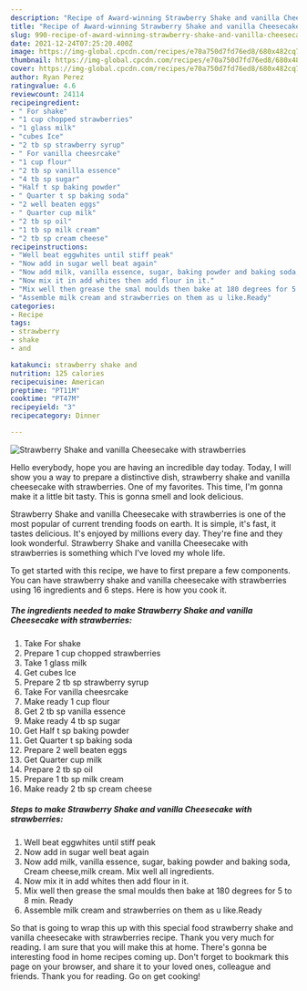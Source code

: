 ```yaml
---
description: "Recipe of Award-winning Strawberry Shake and vanilla Cheesecake with strawberries"
title: "Recipe of Award-winning Strawberry Shake and vanilla Cheesecake with strawberries"
slug: 990-recipe-of-award-winning-strawberry-shake-and-vanilla-cheesecake-with-strawberries
date: 2021-12-24T07:25:20.400Z
image: https://img-global.cpcdn.com/recipes/e70a750d7fd76ed8/680x482cq70/strawberry-shake-and-vanilla-cheesecake-with-strawberries-recipe-main-photo.jpg
thumbnail: https://img-global.cpcdn.com/recipes/e70a750d7fd76ed8/680x482cq70/strawberry-shake-and-vanilla-cheesecake-with-strawberries-recipe-main-photo.jpg
cover: https://img-global.cpcdn.com/recipes/e70a750d7fd76ed8/680x482cq70/strawberry-shake-and-vanilla-cheesecake-with-strawberries-recipe-main-photo.jpg
author: Ryan Perez
ratingvalue: 4.6
reviewcount: 24114
recipeingredient:
- " For shake"
- "1 cup chopped strawberries"
- "1 glass milk"
- "cubes Ice"
- "2 tb sp strawberry syrup"
- " For vanilla cheesrcake"
- "1 cup flour"
- "2 tb sp vanilla essence"
- "4 tb sp sugar"
- "Half t sp baking powder"
- " Quarter t sp baking soda"
- "2 well beaten eggs"
- " Quarter cup milk"
- "2 tb sp oil"
- "1 tb sp milk cream"
- "2 tb sp cream cheese"
recipeinstructions:
- "Well beat eggwhites until stiff peak"
- "Now add in sugar well beat again"
- "Now add milk, vanilla essence, sugar, baking powder and baking soda, Cream cheese,milk cream. Mix well all ingredients."
- "Now mix it in add whites then add flour in it."
- "Mix well then grease the smal moulds then bake at 180 degrees for 5 to 8 min. Ready"
- "Assemble milk cream and strawberries on them as u like.Ready"
categories:
- Recipe
tags:
- strawberry
- shake
- and

katakunci: strawberry shake and 
nutrition: 125 calories
recipecuisine: American
preptime: "PT11M"
cooktime: "PT47M"
recipeyield: "3"
recipecategory: Dinner

---
```



![Strawberry Shake and vanilla Cheesecake with strawberries](https://img-global.cpcdn.com/recipes/e70a750d7fd76ed8/680x482cq70/strawberry-shake-and-vanilla-cheesecake-with-strawberries-recipe-main-photo.jpg)

Hello everybody, hope you are having an incredible day today. Today, I will show you a way to prepare a distinctive dish, strawberry shake and vanilla cheesecake with strawberries. One of my favorites. This time, I'm gonna make it a little bit tasty. This is gonna smell and look delicious.

Strawberry Shake and vanilla Cheesecake with strawberries is one of the most popular of current trending foods on earth. It is simple, it's fast, it tastes delicious. It's enjoyed by millions every day. They're fine and they look wonderful. Strawberry Shake and vanilla Cheesecake with strawberries is something which I've loved my whole life.




To get started with this recipe, we have to first prepare a few components. You can have strawberry shake and vanilla cheesecake with strawberries using 16 ingredients and 6 steps. Here is how you cook it.

<!--inarticleads1-->

##### The ingredients needed to make Strawberry Shake and vanilla Cheesecake with strawberries:

1. Take  For shake
1. Prepare 1 cup chopped strawberries
1. Take 1 glass milk
1. Get cubes Ice
1. Prepare 2 tb sp strawberry syrup
1. Take  For vanilla cheesrcake
1. Make ready 1 cup flour
1. Get 2 tb sp vanilla essence
1. Make ready 4 tb sp sugar
1. Get Half t sp baking powder
1. Get  Quarter t sp baking soda
1. Prepare 2 well beaten eggs
1. Get  Quarter cup milk
1. Prepare 2 tb sp oil
1. Prepare 1 tb sp milk cream
1. Make ready 2 tb sp cream cheese




<!--inarticleads2-->

##### Steps to make Strawberry Shake and vanilla Cheesecake with strawberries:

1. Well beat eggwhites until stiff peak
1. Now add in sugar well beat again
1. Now add milk, vanilla essence, sugar, baking powder and baking soda, Cream cheese,milk cream. Mix well all ingredients.
1. Now mix it in add whites then add flour in it.
1. Mix well then grease the smal moulds then bake at 180 degrees for 5 to 8 min. Ready
1. Assemble milk cream and strawberries on them as u like.Ready




So that is going to wrap this up with this special food strawberry shake and vanilla cheesecake with strawberries recipe. Thank you very much for reading. I am sure that you will make this at home. There's gonna be interesting food in home recipes coming up. Don't forget to bookmark this page on your browser, and share it to your loved ones, colleague and friends. Thank you for reading. Go on get cooking!
